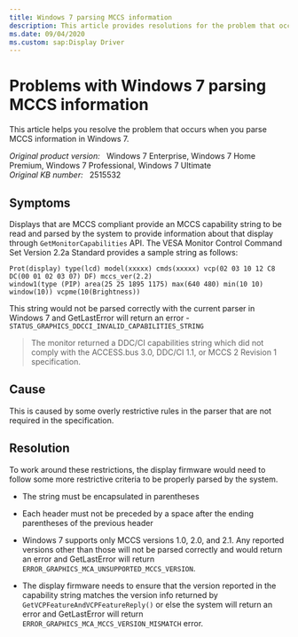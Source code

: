 ```yaml
---
title: Windows 7 parsing MCCS information
description: This article provides resolutions for the problem that occurs when you parse MCCS information in Windows 7.
ms.date: 09/04/2020
ms.custom: sap:Display Driver
---
```

# Problems with Windows 7 parsing MCCS information

This article helps you resolve the problem that occurs when you parse MCCS information in Windows 7.

_Original product version:_ &nbsp; Windows 7 Enterprise, Windows 7 Home Premium, Windows 7 Professional, Windows 7 Ultimate  
_Original KB number:_ &nbsp; 2515532

## Symptoms

Displays that are MCCS compliant provide an MCCS capability string to be read and parsed by the system to provide information about that display through `GetMonitorCapabilities` API. The VESA Monitor Control Command Set Version 2.2a Standard provides a sample string as follows:

```console
Prot(display) type(lcd) model(xxxxx) cmds(xxxxx) vcp(02 03 10 12 C8 DC(00 01 02 03 07) DF) mccs_ver(2.2)
window1(type (PIP) area(25 25 1895 1175) max(640 480) min(10 10) window(10)) vcpme(10(Brightness))
```

This string would not be parsed correctly with the current parser in Windows 7 and GetLastError will return an error - `STATUS_GRAPHICS_DDCCI_INVALID_CAPABILITIES_STRING`

> The monitor returned a DDC/CI capabilities string which did not comply with the ACCESS.bus 3.0, DDC/CI 1.1, or MCCS 2 Revision 1 specification.

## Cause

This is caused by some overly restrictive rules in the parser that are not required in the specification.

## Resolution

To work around these restrictions, the display firmware would need to follow some more restrictive criteria to be properly parsed by the system.

- The string must be encapsulated in parentheses

- Each header must not be preceded by a space after the ending parentheses of the previous header

- Windows 7 supports only MCCS versions 1.0, 2.0, and 2.1. Any reported versions other than those will not be parsed correctly and would return an error and GetLastError will return `ERROR_GRAPHICS_MCA_UNSUPPORTED_MCCS_VERSION`.

- The display firmware needs to ensure that the version reported in the capability string matches the version info returned by `GetVCPFeatureAndVCPFeatureReply()` or else the system will return an error and GetLastError will return `ERROR_GRAPHICS_MCA_MCCS_VERSION_MISMATCH` error.
